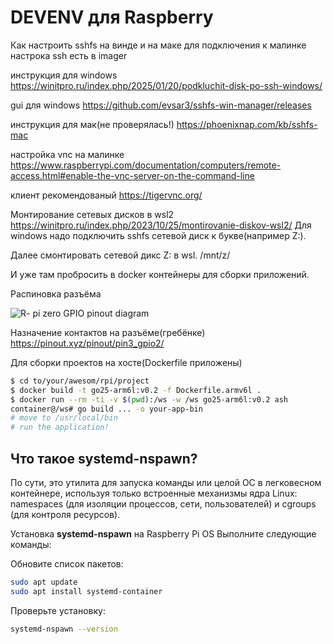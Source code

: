 # DEVENV для Raspberry

Как настроить sshfs на винде и на маке для подключения к малинке
настрока ssh есть в imager

инструкция для windows
<https://winitpro.ru/index.php/2025/01/20/podkluchit-disk-po-ssh-windows/>

gui для windows
<https://github.com/evsar3/sshfs-win-manager/releases>

инструкция для мак(не проверялась!)
<https://phoenixnap.com/kb/sshfs-mac>

настройка vnc на малинке
<https://www.raspberrypi.com/documentation/computers/remote-access.html#enable-the-vnc-server-on-the-command-line>

клиент рекомендованый
<https://tigervnc.org/>

Монтирование сетевых дисков в wsl2
<https://winitpro.ru/index.php/2023/10/25/montirovanie-diskov-wsl2/>
Для windows надо подключить sshfs сетевой диск к букве(например Z:).

Далее смонтировать сетевой дикс Z: в wsl. /mnt/z/

И уже там пробросить в docker контейнеры для сборки приложений.

Распиновка разъёма

![R- pi zero GPIO pinout diagram](https://www.etechnophiles.com/wp-content/uploads/2023/05/R-pi-zero-GPIO-pinout-Diagram.jpg)

Назначение контактов на разъёме(гребёнке)
<https://pinout.xyz/pinout/pin3_gpio2/>

Для сборки проектов на хосте(Dockerfile приложены)

```sh
$ cd to/your/awesom/rpi/project
$ docker build -t go25-arm6l:v0.2 -f Dockerfile.armv6l .
$ docker run --rm -ti -v $(pwd):/ws -w /ws go25-arm6l:v0.2 ash
container@/ws# go build ... -o your-app-bin
# move to /usr/local/bin
# run the application!
```

## Что такое systemd-nspawn?

По сути, это утилита для запуска команды или целой ОС в легковесном контейнере, используя только встроенные механизмы ядра Linux: namespaces (для изоляции процессов, сети, пользователей) и cgroups (для контроля ресурсов).

Установка **systemd-nspawn** на Raspberry Pi OS
Выполните следующие команды:

Обновите список пакетов:

```bash
sudo apt update
sudo apt install systemd-container
```

Проверьте установку:

```bash
systemd-nspawn --version
```
